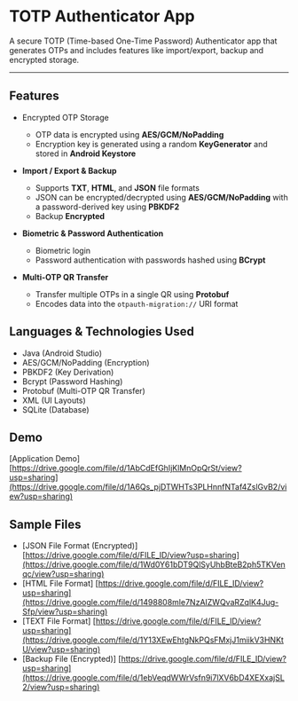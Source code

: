 # **TOTP Authenticator App**

A secure TOTP (Time-based One-Time Password) Authenticator app that generates OTPs and includes features like import/export, backup and encrypted storage.


---

## **Features**

- Encrypted OTP Storage  
  - OTP data is encrypted using **AES/GCM/NoPadding**
  - Encryption key is generated using a random **KeyGenerator** and stored in **Android Keystore**

- **Import / Export & Backup**  
  - Supports **TXT**, **HTML**, and **JSON** file formats  
  - JSON can be encrypted/decrypted using **AES/GCM/NoPadding** with a password-derived key using **PBKDF2**
  - Backup **Encrypted**

- **Biometric & Password Authentication**  
  - Biometric login
  - Password authentication with passwords hashed using **BCrypt**

- **Multi-OTP QR Transfer**  
  - Transfer multiple OTPs in a single QR using **Protobuf**  
  - Encodes data into the `otpauth-migration://` URI format
 

## Languages & Technologies Used

- Java (Android Studio)
- AES/GCM/NoPadding (Encryption)
- PBKDF2 (Key Derivation)
- Bcrypt (Password Hashing)
- Protobuf (Multi-OTP QR Transfer)
- XML (UI Layouts)
- SQLite (Database)


## Demo

[Application Demo] [https://drive.google.com/file/d/1AbCdEfGhIjKlMnOpQrSt/view?usp=sharing](https://drive.google.com/file/d/1A6Qs_pjDTWHTs3PLHnnfNTaf4ZslGvB2/view?usp=sharing)


## Sample Files

- [JSON File Format (Encrypted)] [https://drive.google.com/file/d/FILE_ID/view?usp=sharing](https://drive.google.com/file/d/1Wd0Y61bDT9QlSyUhbBteB2ph5TKVenqc/view?usp=sharing)
- [HTML File Format] [https://drive.google.com/file/d/FILE_ID/view?usp=sharing](https://drive.google.com/file/d/1498808mle7NzAIZWQvaRZqlK4Jug-Sfp/view?usp=sharing)
- [TEXT File Format] [https://drive.google.com/file/d/FILE_ID/view?usp=sharing](https://drive.google.com/file/d/1Y13XEwEhtgNkPQsFMxjJ1miikV3HNKtU/view?usp=sharing)
- [Backup File (Encrypted)] [https://drive.google.com/file/d/FILE_ID/view?usp=sharing](https://drive.google.com/file/d/1ebVeqdWWrVsfn9i7lXV6bD4XEXxajSL2/view?usp=sharing)

